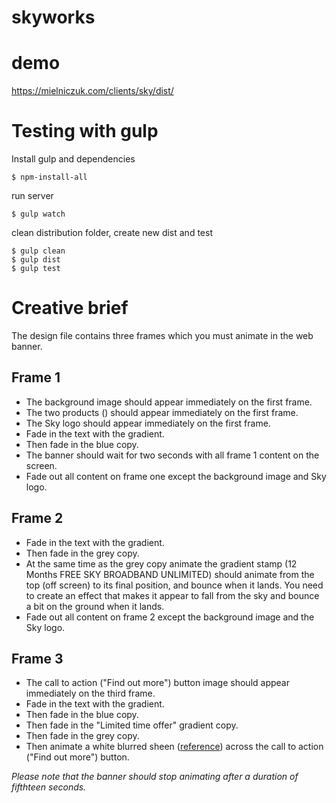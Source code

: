 # skyworks

# demo

https://mielniczuk.com/clients/sky/dist/


# Testing with gulp

Install gulp and dependencies

```shell
$ npm-install-all
```

run server
```shell
$ gulp watch
```

clean distribution folder, create new dist and test
```shell
$ gulp clean
$ gulp dist
$ gulp test
```

# Creative brief

The design file contains three frames which you must animate in the web banner.

## Frame 1

*   The background image should appear immediately on the first frame.
*   The two products () should appear immediately on the first frame.
*   The Sky logo should appear immediately on the first frame.
*   Fade in the text with the gradient.
*   Then fade in the blue copy.
*   The banner should wait for two seconds with all frame 1 content on the screen.
*   Fade out all content on frame one except the background image and Sky logo.

## Frame 2

*   Fade in the text with the gradient.
*   Then fade in the grey copy.
*   At the same time as the grey copy animate the gradient stamp (12 Months FREE SKY BROADBAND UNLIMITED) should animate from the top (off screen) to its final position, and bounce when it lands. You need to create an effect that makes it appear to fall from the sky and bounce a bit on the ground when it lands.
*   Fade out all content on frame 2 except the background image and the Sky logo.

## Frame 3

*   The call to action ("Find out more") button image should appear immediately on the third frame.
*   Fade in the text with the gradient.
*   Then fade in the blue copy.
*   Then fade in the "Limited time offer" gradient copy.
*   Then fade in the grey copy.
*   Then animate a white blurred sheen ([reference](https://www.google.co.uk/webhp?sourceid=chrome-instant&ion=1&espv=2&ie=UTF-8#q=define%3Asheen)) across the call to action ("Find out more") button.

_Please note that the banner should stop animating after a duration of fifthteen seconds._